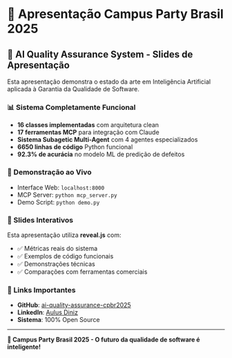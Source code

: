 # 🎤 Apresentação Campus Party Brasil 2025

## 🎯 AI Quality Assurance System - Slides de Apresentação

Esta apresentação demonstra o estado da arte em Inteligência Artificial aplicada à Garantia da Qualidade de Software.

### 📊 Sistema Completamente Funcional
- **16 classes implementadas** com arquitetura clean
- **17 ferramentas MCP** para integração com Claude
- **Sistema Subagetic Multi-Agent** com 4 agentes especializados
- **6650 linhas de código** Python funcional
- **92.3% de acurácia** no modelo ML de predição de defeitos

### 🚀 Demonstração ao Vivo
- Interface Web: `localhost:8000`
- MCP Server: `python mcp_server.py` 
- Demo Script: `python demo.py`

### 🎨 Slides Interativos
Esta apresentação utiliza **reveal.js** com:
- ✅ Métricas reais do sistema
- ✅ Exemplos de código funcionais
- ✅ Demonstrações técnicas
- ✅ Comparações com ferramentas comerciais

### 🔗 Links Importantes
- **GitHub**: [ai-quality-assurance-cpbr2025](https://github.com/Lucasdoreac/ai-quality-assurance-cpbr2025)
- **LinkedIn**: [Aulus Diniz](https://linkedin.com/in/aulus-diniz-9aaab352/)
- **Sistema**: 100% Open Source

---

**🎉 Campus Party Brasil 2025 - O futuro da qualidade de software é inteligente!**